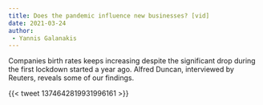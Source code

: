 ```yaml
---
title: Does the pandemic influence new businesses? [vid]
date: 2021-03-24
author: 
 - Yannis Galanakis
---
```


Companies birth rates keeps increasing despite the significant drop during the first lockdown started a year ago. Alfred Duncan, interviewed by Reuters, reveals some of our findings.
<!--more-->


{{< tweet 1374642819931996161 >}}



